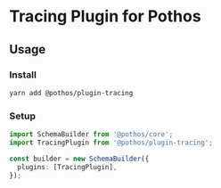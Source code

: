 # Tracing Plugin for Pothos

## Usage

### Install

```bash
yarn add @pothos/plugin-tracing
```

### Setup

```typescript
import SchemaBuilder from '@pothos/core';
import TracingPlugin from '@pothos/plugin-tracing';

const builder = new SchemaBuilder({
  plugins: [TracingPlugin],
});
```
